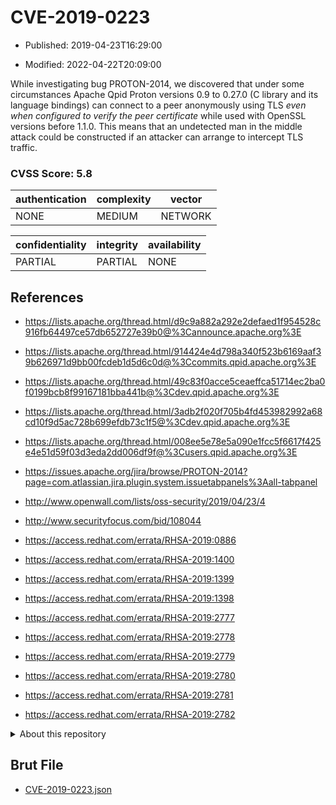 # CVE-2019-0223

- Published: 2019-04-23T16:29:00

- Modified: 2022-04-22T20:09:00

While investigating bug PROTON-2014, we discovered that under some circumstances Apache Qpid Proton versions 0.9 to 0.27.0 (C library and its language bindings) can connect to a peer anonymously using TLS *even when configured to verify the peer certificate* while used with OpenSSL versions before 1.1.0. This means that an undetected man in the middle attack could be constructed if an attacker can arrange to intercept TLS traffic.

### CVSS Score: **5.8**

| authentication | complexity | vector |
| --- | --- | --- |
| NONE | MEDIUM | NETWORK |

| confidentiality | integrity | availability |
| --- | --- | --- |
| PARTIAL | PARTIAL | NONE |

## References

* https://lists.apache.org/thread.html/d9c9a882a292e2defaed1f954528c916fb64497ce57db652727e39b0@%3Cannounce.apache.org%3E

* https://lists.apache.org/thread.html/914424e4d798a340f523b6169aaf39b626971d9bb00fcdeb1d5d6c0d@%3Ccommits.qpid.apache.org%3E

* https://lists.apache.org/thread.html/49c83f0acce5ceaeffca51714ec2ba0f0199bcb8f99167181bba441b@%3Cdev.qpid.apache.org%3E

* https://lists.apache.org/thread.html/3adb2f020f705b4fd453982992a68cd10f9d5ac728b699efdb73c1f5@%3Cdev.qpid.apache.org%3E

* https://lists.apache.org/thread.html/008ee5e78e5a090e1fcc5f6617f425e4e51d59f03d3eda2dd006df9f@%3Cusers.qpid.apache.org%3E

* https://issues.apache.org/jira/browse/PROTON-2014?page=com.atlassian.jira.plugin.system.issuetabpanels%3Aall-tabpanel

* http://www.openwall.com/lists/oss-security/2019/04/23/4

* http://www.securityfocus.com/bid/108044

* https://access.redhat.com/errata/RHSA-2019:0886

* https://access.redhat.com/errata/RHSA-2019:1400

* https://access.redhat.com/errata/RHSA-2019:1399

* https://access.redhat.com/errata/RHSA-2019:1398

* https://access.redhat.com/errata/RHSA-2019:2777

* https://access.redhat.com/errata/RHSA-2019:2778

* https://access.redhat.com/errata/RHSA-2019:2779

* https://access.redhat.com/errata/RHSA-2019:2780

* https://access.redhat.com/errata/RHSA-2019:2781

* https://access.redhat.com/errata/RHSA-2019:2782

<details>
<summary>About this repository</summary> 

  This repository is part of the project [Live Hack CVE](https://github.com/Live-Hack-CVE). Main website can be found [www.live-hack.org](https://www.live-hack.org) 
  
  Made by [Sn0wAlice](https://github.com/Sn0wAlice) for the people that care about security and need to have a feed of the latest CVEs. Hope you enjoy it, don't forget to star the repo and follow me on [Twitter](https://twitter.com/Sn0wAlice) and [Github](https://github.com/Sn0wAlice). And that is my [personnal website](https://www.alice-snow.me/)

  - [Home Page](https://github.com/Live-Hack-CVE)
  - [Framework](https://github.com/Live-Hack-CVE/cve-framework)
  - [CVE database](https://github.com/Live-Hack-CVE/full_database)
  - [Changelog](https://github.com/Live-Hack-CVE/Changelog)
</details>

## Brut File

* [CVE-2019-0223.json](https://raw.githubusercontent.com/Live-Hack-CVE/full_database/main/cves/2019/CVE-2019-0223.json)

